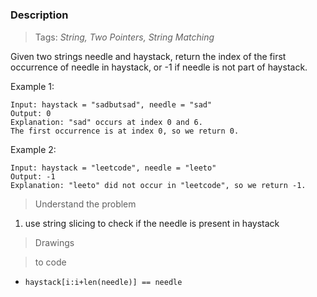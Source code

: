 # <a href=""></a>

### Description

> Tags: *String, Two Pointers, String Matching*

Given two strings needle and haystack, return the index of the first occurrence of needle in haystack, or -1 if needle is not part of haystack.

 

Example 1:
```
Input: haystack = "sadbutsad", needle = "sad"
Output: 0
Explanation: "sad" occurs at index 0 and 6.
The first occurrence is at index 0, so we return 0.
```
Example 2:
```
Input: haystack = "leetcode", needle = "leeto"
Output: -1
Explanation: "leeto" did not occur in "leetcode", so we return -1.
```
  
> Understand the problem

1. use string slicing to check if the needle is present in haystack

> Drawings

<!-- <img src="" alt="img"/> -->

> to code
- `haystack[i:i+len(needle)] == needle`